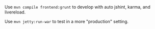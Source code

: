 Use `mvn compile frontend:grunt` to develop with auto jshint, karma, and livereload.

Use `mvn jetty:run-war` to test in a more "production" setting.
